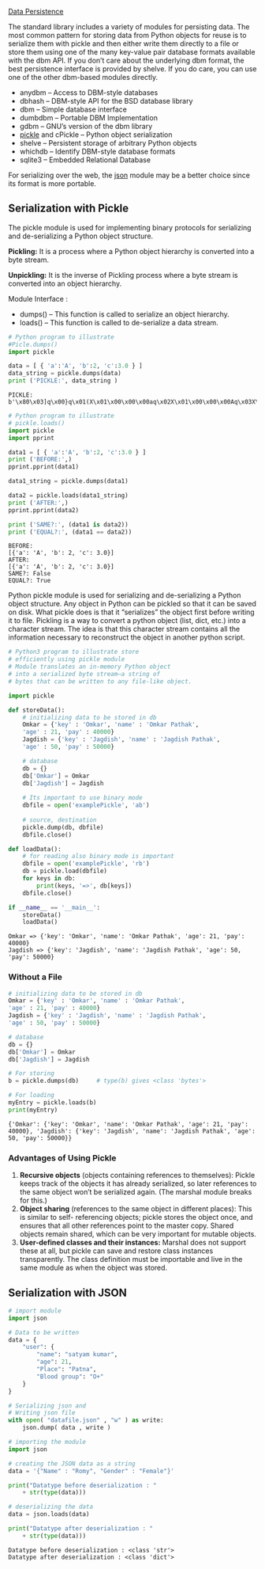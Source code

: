 [Data Persistence](http://pymotw.com/2/persistence.html)

The standard library includes a variety of modules for persisting data. The most common pattern for storing data from Python objects for reuse is to serialize them with pickle and then either write them directly to a file or store them using one of the many key-value pair database formats available with the dbm API. If you don’t care about the underlying dbm format, the best persistence interface is provided by shelve. If you do care, you can use one of the other dbm-based modules directly.

* anydbm – Access to DBM-style databases
* dbhash – DBM-style API for the BSD database library
* dbm – Simple database interface
* dumbdbm – Portable DBM Implementation
* gdbm – GNU’s version of the dbm library
* [pickle](pySerial.md#serialization-with-pickle) and cPickle – Python object serialization
* shelve – Persistent storage of arbitrary Python objects
* whichdb – Identify DBM-style database formats
* sqlite3 – Embedded Relational Database

For serializing over the web, the [json](#serialization-with-json) module may be a better choice since its format is more portable.

## Serialization with Pickle

The pickle module is used for implementing binary protocols for serializing and de-serializing a Python object structure. 
 

**Pickling:** It is a process where a Python object hierarchy is converted into a byte stream. 
 
**Unpickling:** It is the inverse of Pickling process where a byte stream is converted into an object hierarchy. 

Module Interface : 
 

* dumps() – This function is called to serialize an object hierarchy.
* loads() – This function is called to de-serialize a data stream.

``` py
# Python program to illustrate
#Picle.dumps()
import pickle

data = [ { 'a':'A', 'b':2, 'c':3.0 } ]
data_string = pickle.dumps(data)
print ('PICKLE:', data_string )
```
```
PICKLE: b'\x80\x03]q\x00}q\x01(X\x01\x00\x00\x00aq\x02X\x01\x00\x00\x00Aq\x03X\x01\x00\x00\x00bq\x04K\x02X\x01\x00\x00\x00cq\x05G@\x08\x00\x00\x00\x00\x00\x00ua.'
```

``` py
# Python program to illustrate
# pickle.loads()
import pickle
import pprint

data1 = [ { 'a':'A', 'b':2, 'c':3.0 } ]
print ('BEFORE:',)
pprint.pprint(data1)

data1_string = pickle.dumps(data1)

data2 = pickle.loads(data1_string)
print ('AFTER:',)
pprint.pprint(data2)

print ('SAME?:', (data1 is data2))
print ('EQUAL?:', (data1 == data2))
```
```
BEFORE:
[{'a': 'A', 'b': 2, 'c': 3.0}]
AFTER:
[{'a': 'A', 'b': 2, 'c': 3.0}]
SAME?: False
EQUAL?: True
```
Python pickle module is used for serializing and de-serializing a Python object structure. Any object in Python can be pickled so that it can be saved on disk. What pickle does is that it “serializes” the object first before writing it to file. Pickling is a way to convert a python object (list, dict, etc.) into a character stream. The idea is that this character stream contains all the information necessary to reconstruct the object in another python script.

``` py
# Python3 program to illustrate store
# efficiently using pickle module
# Module translates an in-memory Python object
# into a serialized byte stream—a string of
# bytes that can be written to any file-like object.

import pickle

def storeData():
	# initializing data to be stored in db
	Omkar = {'key' : 'Omkar', 'name' : 'Omkar Pathak',
	'age' : 21, 'pay' : 40000}
	Jagdish = {'key' : 'Jagdish', 'name' : 'Jagdish Pathak',
	'age' : 50, 'pay' : 50000}

	# database
	db = {}
	db['Omkar'] = Omkar
	db['Jagdish'] = Jagdish
	
	# Its important to use binary mode
	dbfile = open('examplePickle', 'ab')
	
	# source, destination
	pickle.dump(db, dbfile)					
	dbfile.close()

def loadData():
	# for reading also binary mode is important
	dbfile = open('examplePickle', 'rb')	
	db = pickle.load(dbfile)
	for keys in db:
		print(keys, '=>', db[keys])
	dbfile.close()

if __name__ == '__main__':
	storeData()
	loadData()

```
```
Omkar => {'key': 'Omkar', 'name': 'Omkar Pathak', 'age': 21, 'pay': 40000}
Jagdish => {'key': 'Jagdish', 'name': 'Jagdish Pathak', 'age': 50, 'pay': 50000}
```
### Without a File

``` py
# initializing data to be stored in db
Omkar = {'key' : 'Omkar', 'name' : 'Omkar Pathak',
'age' : 21, 'pay' : 40000}
Jagdish = {'key' : 'Jagdish', 'name' : 'Jagdish Pathak',
'age' : 50, 'pay' : 50000}

# database
db = {}
db['Omkar'] = Omkar
db['Jagdish'] = Jagdish

# For storing
b = pickle.dumps(db)	 # type(b) gives <class 'bytes'>

# For loading
myEntry = pickle.loads(b)
print(myEntry)
```
```
{'Omkar': {'key': 'Omkar', 'name': 'Omkar Pathak', 'age': 21, 'pay': 40000}, 'Jagdish': {'key': 'Jagdish', 'name': 'Jagdish Pathak', 'age': 50, 'pay': 50000}}
```

### Advantages of Using Pickle

1. **Recursive objects** (objects containing references to themselves): Pickle keeps track of the objects it has already serialized, so later references to the same object won’t be serialized again. (The marshal module breaks for this.)
2. **Object sharing** (references to the same object in different places): This is similar to self- referencing objects; pickle stores the object once, and ensures that all other references point to the master copy. Shared objects remain shared, which can be very important for mutable objects.
3. **User-defined classes and their instances:** Marshal does not support these at all, but pickle can save and restore class instances transparently. The class definition must be importable and live in the same module as when the object was stored.

## Serialization with JSON

``` py
# import module
import json

# Data to be written
data = {
	"user": {
		"name": "satyam kumar",
		"age": 21,
		"Place": "Patna",
		"Blood group": "O+"
	}
}

# Serializing json and
# Writing json file
with open( "datafile.json" , "w" ) as write:
	json.dump( data , write )
```
``` py
# importing the module
import json

# creating the JSON data as a string
data = '{"Name" : "Romy", "Gender" : "Female"}'

print("Datatype before deserialization : "
	+ str(type(data)))

# deserializing the data
data = json.loads(data)

print("Datatype after deserialization : "
	+ str(type(data)))
```
```
Datatype before deserialization : <class 'str'>
Datatype after deserialization : <class 'dict'>
```